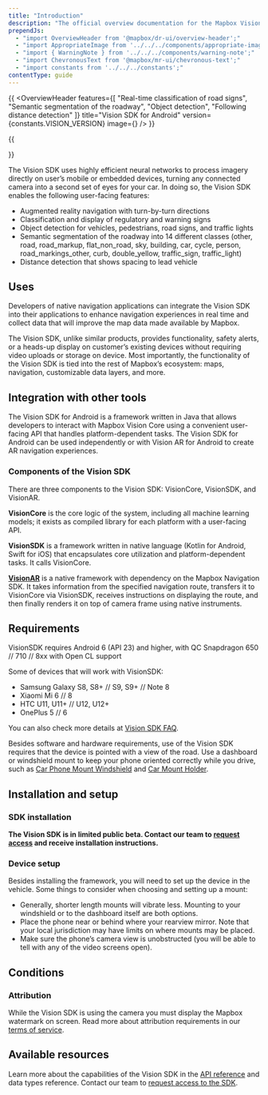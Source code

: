 ```yaml
---
title: "Introduction"
description: "The official overview documentation for the Mapbox Vision SDK for Android."
prependJs:
  - "import OverviewHeader from '@mapbox/dr-ui/overview-header';"
  - "import AppropriateImage from '../../../components/appropriate-image';"
  - "import { WarningNote } from '../../../components/warning-note';"
  - "import ChevronousText from '@mapbox/mr-ui/chevronous-text';"
  - "import constants from '../../../constants';"
contentType: guide
---
```


{{
    <OverviewHeader
      features={[
        "Real-time classification of road signs",
        "Semantic segmentation of the roadway",
        "Object detection",
        "Following distance detection"
      ]}
      title="Vision SDK for Android"
      version={constants.VISION_VERSION}
      image={<AppropriateImage imageId="overviewVisionSdk" alt="Mobile devices displaying applications using the Mapbox Vision SDK for Android." />}
    />
}}

{{
<WarningNote title="The Mapbox Vision SDK for Android is in limited public beta">
    <p><a href="https://www.mapbox.com/vision/"><ChevronousText text="Request access" /></a></p>
</WarningNote>
}}

The Vision SDK uses highly efficient neural networks to process imagery directly on user’s mobile or embedded devices, turning any connected camera into a second set of eyes for your car. In doing so, the Vision SDK enables the following user-facing features:

- Augmented reality navigation with turn-by-turn directions
- Classification and display of regulatory and warning signs
- Object detection for vehicles, pedestrians, road signs, and traffic lights
- Semantic segmentation of the roadway into 14 different classes (other, road, road_markup, flat_non_road, sky, building, car, cycle, person, road_markings_other, curb, double_yellow, traffic_sign, traffic_light)
- Distance detection that shows spacing to lead vehicle


## Uses

Developers of native navigation applications can integrate the Vision SDK into their applications to enhance navigation experiences in real time and collect data that will improve the map data made available by Mapbox.

The Vision SDK, unlike similar products, provides functionality, safety alerts, or a heads-up display on customer’s existing devices without requiring video uploads or storage on device. Most importantly, the functionality of the Vision SDK is tied into the rest of Mapbox’s ecosystem: maps, navigation, customizable data layers, and more.

## Integration with other tools

The Vision SDK for Android is a framework written in Java that allows developers to interact with Mapbox Vision Core using a convenient user-facing API that handles platform-dependent tasks. The Vision SDK for Android can be used independently or with Vision AR for Android to create AR navigation experiences.

### Components of the Vision SDK

There are three components to the Vision SDK: VisionCore, VisionSDK, and VisionAR.

**VisionCore** is the core logic of the system, including all machine learning models; it exists as compiled library for each platform with a user-facing API.

**VisionSDK** is a framework written in native language (Kotlin for Android, Swift for iOS) that encapsulates core utilization and platform-dependent tasks. It calls VisionCore.

[**VisionAR**](/android/vision-ar/overview/) is a native framework with dependency on the Mapbox Navigation SDK. It takes information from the specified navigation route, transfers it to VisionCore via VisionSDK, receives instructions on displaying the route, and then finally renders it on top of camera frame using native instruments.

## Requirements

VisionSDK requires Android 6 (API 23) and higher, with QC Snapdragon 650 // 710 // 8xx with Open CL support

Some of devices that will work with VisionSDK:
- Samsung Galaxy S8, S8+ // S9, S9+ // Note 8
- Xiaomi Mi 6 // 8
- HTC U11, U11+ // U12, U12+
- OnePlus 5 // 6

You can also check more details at [Vision SDK FAQ](https://vision.mapbox.com/#faq).

Besides software and hardware requirements, use of the Vision SDK requires that the device is pointed with a view of the road. Use a dashboard or windshield mount to keep your phone oriented correctly while you drive, such as [Car Phone Mount Windshield](https://www.amazon.com/gp/product/B06ZZWYQF7/) and [Car Mount Holder](https://www.amazon.com/Getron-Windshield-Dashboard-Universal-Smartphones/dp/B00XJE2YHQ/).

## Installation and setup

### SDK installation

**The Vision SDK is in limited public beta. Contact our team to [request access](https://www.mapbox.com/vision) and receive installation instructions.**

### Device setup

Besides installing the framework, you will need to set up the device in the vehicle. Some things to consider when choosing and setting up a mount:

- Generally, shorter length mounts will vibrate less. Mounting to your windshield or to the dashboard itself are both options.
- Place the phone near or behind where your rearview mirror. Note that your local jurisdiction may have limits on where mounts may be placed.
- Make sure the phone’s camera view is unobstructed (you will be able to tell with any of the video screens open).

## Conditions

### Attribution

While the Vision SDK is using the camera you must display the Mapbox watermark on screen. Read more about attribution requirements in our [terms of service](https://www.mapbox.com/tos/).

## Available resources

Learn more about the capabilities of the Vision SDK in the [API reference](/android/api/vision/{{constants.VISION_VERSION}}/index.html) and data types reference. Contact our team to [request access to the SDK](https://www.mapbox.com/vision/).
